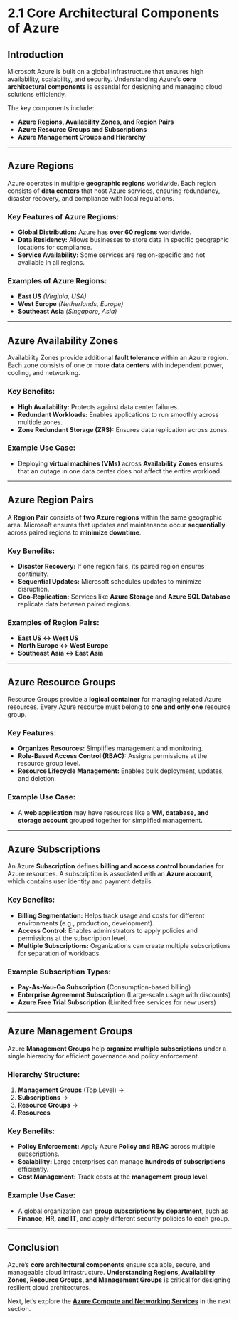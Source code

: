 # 2.1 Core Architectural Components of Azure

## **Introduction**
Microsoft Azure is built on a global infrastructure that ensures high availability, scalability, and security. Understanding Azure’s **core architectural components** is essential for designing and managing cloud solutions efficiently.

The key components include:
- **Azure Regions, Availability Zones, and Region Pairs**
- **Azure Resource Groups and Subscriptions**
- **Azure Management Groups and Hierarchy**

---

## **Azure Regions**
Azure operates in multiple **geographic regions** worldwide. Each region consists of **data centers** that host Azure services, ensuring redundancy, disaster recovery, and compliance with local regulations.

### **Key Features of Azure Regions:**
- **Global Distribution:** Azure has **over 60 regions** worldwide.
- **Data Residency:** Allows businesses to store data in specific geographic locations for compliance.
- **Service Availability:** Some services are region-specific and not available in all regions.

### **Examples of Azure Regions:**
- **East US** *(Virginia, USA)*
- **West Europe** *(Netherlands, Europe)*
- **Southeast Asia** *(Singapore, Asia)*

---

## **Azure Availability Zones**
Availability Zones provide additional **fault tolerance** within an Azure region. Each zone consists of one or more **data centers** with independent power, cooling, and networking.

### **Key Benefits:**
- **High Availability:** Protects against data center failures.
- **Redundant Workloads:** Enables applications to run smoothly across multiple zones.
- **Zone Redundant Storage (ZRS):** Ensures data replication across zones.

### **Example Use Case:**
- Deploying **virtual machines (VMs)** across **Availability Zones** ensures that an outage in one data center does not affect the entire workload.

---

## **Azure Region Pairs**
A **Region Pair** consists of **two Azure regions** within the same geographic area. Microsoft ensures that updates and maintenance occur **sequentially** across paired regions to **minimize downtime**.

### **Key Benefits:**
- **Disaster Recovery:** If one region fails, its paired region ensures continuity.
- **Sequential Updates:** Microsoft schedules updates to minimize disruption.
- **Geo-Replication:** Services like **Azure Storage** and **Azure SQL Database** replicate data between paired regions.

### **Examples of Region Pairs:**
- **East US ↔ West US**
- **North Europe ↔ West Europe**
- **Southeast Asia ↔ East Asia**

---

## **Azure Resource Groups**
Resource Groups provide a **logical container** for managing related Azure resources. Every Azure resource must belong to **one and only one** resource group.

### **Key Features:**
- **Organizes Resources:** Simplifies management and monitoring.
- **Role-Based Access Control (RBAC):** Assigns permissions at the resource group level.
- **Resource Lifecycle Management:** Enables bulk deployment, updates, and deletion.

### **Example Use Case:**
- A **web application** may have resources like a **VM, database, and storage account** grouped together for simplified management.

---

## **Azure Subscriptions**
An Azure **Subscription** defines **billing and access control boundaries** for Azure resources. A subscription is associated with an **Azure account**, which contains user identity and payment details.

### **Key Benefits:**
- **Billing Segmentation:** Helps track usage and costs for different environments (e.g., production, development).
- **Access Control:** Enables administrators to apply policies and permissions at the subscription level.
- **Multiple Subscriptions:** Organizations can create multiple subscriptions for separation of workloads.

### **Example Subscription Types:**
- **Pay-As-You-Go Subscription** (Consumption-based billing)
- **Enterprise Agreement Subscription** (Large-scale usage with discounts)
- **Azure Free Trial Subscription** (Limited free services for new users)

---

## **Azure Management Groups**
Azure **Management Groups** help **organize multiple subscriptions** under a single hierarchy for efficient governance and policy enforcement.

### **Hierarchy Structure:**
1. **Management Groups** (Top Level) →
2. **Subscriptions** →
3. **Resource Groups** →
4. **Resources**

### **Key Benefits:**
- **Policy Enforcement:** Apply Azure **Policy and RBAC** across multiple subscriptions.
- **Scalability:** Large enterprises can manage **hundreds of subscriptions** efficiently.
- **Cost Management:** Track costs at the **management group level**.

### **Example Use Case:**
- A global organization can **group subscriptions by department**, such as **Finance, HR, and IT**, and apply different security policies to each group.

---

## **Conclusion**
Azure’s **core architectural components** ensure scalable, secure, and manageable cloud infrastructure. **Understanding Regions, Availability Zones, Resource Groups, and Management Groups** is critical for designing resilient cloud architectures.

Next, let’s explore the **[Azure Compute and Networking Services](https://github.com/solutions-for-realvalue/Cloud-Specialist-Journey/blob/main/AZ-900-Fundamentals/2-Describe-Azure-Architecture-Services/2.2-Compute-Networking.md)** in the next section.